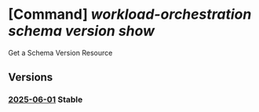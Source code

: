 # [Command] _workload-orchestration schema version show_

Get a Schema Version Resource

## Versions

### [2025-06-01](/Resources/mgmt-plane/L3N1YnNjcmlwdGlvbnMve30vcmVzb3VyY2Vncm91cHMve30vcHJvdmlkZXJzL21pY3Jvc29mdC5lZGdlL3NjaGVtYXMve30vdmVyc2lvbnMve30=/2025-06-01.xml) **Stable**

<!-- mgmt-plane /subscriptions/{}/resourcegroups/{}/providers/microsoft.edge/schemas/{}/versions/{} 2025-06-01 -->
